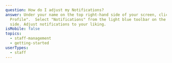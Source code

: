 ```yaml
---
question: How do I adjust my Notifications?
answer: Under your name on the top right-hand side of your screen, click on "My
  Profile".  Select "Notifications" from the light blue toolbar on the left-hand
  side. Adjust notifications to your liking.
isMobile: false
topics:
  - staff-management
  - getting-started
userTypes:
  - staff
---
```

